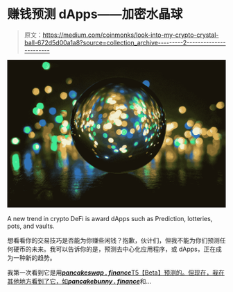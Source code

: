 # 赚钱预测 dApps——加密水晶球

> 原文：<https://medium.com/coinmonks/look-into-my-crypto-crystal-ball-672d5d00a1a8?source=collection_archive---------2----------------------->

![](img/e4ae5bbde4204e1b5a2c631608229e93.png)

A new trend in crypto DeFi is award dApps such as Prediction, lotteries, pots, and vaults.

想看看你的交易技巧是否能为你赚些闲钱？抱歉，伙计们，但我不能为你们预测任何硬币的未来。我可以告诉你的是，预测去中心化应用程序，或 dApps，正在成为一种新的趋势。

我第一次看到它是用[***pancakeswap . finance***T5【Beta】预测的。但现在，我在其他地方看到了它，如](https://pancakeswap.finance/)[***pancakebunny . finance***](https://pancakebunny.finance/pool)和…